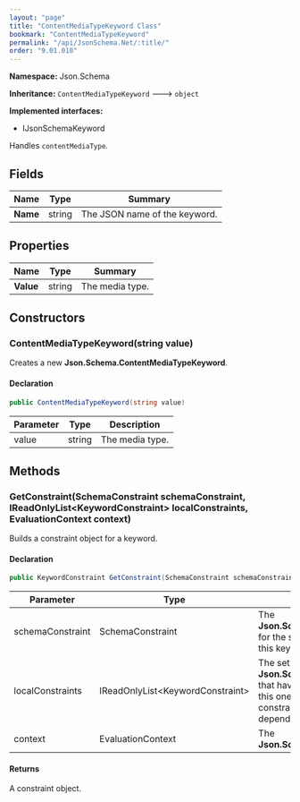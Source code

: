 ```yaml
---
layout: "page"
title: "ContentMediaTypeKeyword Class"
bookmark: "ContentMediaTypeKeyword"
permalink: "/api/JsonSchema.Net/:title/"
order: "9.01.010"
---
```

**Namespace:** Json.Schema

**Inheritance:**
`ContentMediaTypeKeyword`
 🡒 
`object`

**Implemented interfaces:**

- IJsonSchemaKeyword

Handles `contentMediaType`.

## Fields

| Name | Type | Summary |
|---|---|---|
| **Name** | string | The JSON name of the keyword. |

## Properties

| Name | Type | Summary |
|---|---|---|
| **Value** | string | The media type. |

## Constructors

### ContentMediaTypeKeyword(string value)

Creates a new **Json.Schema.ContentMediaTypeKeyword**.

#### Declaration

```c#
public ContentMediaTypeKeyword(string value)
```

| Parameter | Type | Description |
|---|---|---|
| value | string | The media type. |


## Methods

### GetConstraint(SchemaConstraint schemaConstraint, IReadOnlyList\<KeywordConstraint\> localConstraints, EvaluationContext context)

Builds a constraint object for a keyword.

#### Declaration

```c#
public KeywordConstraint GetConstraint(SchemaConstraint schemaConstraint, IReadOnlyList<KeywordConstraint> localConstraints, EvaluationContext context)
```

| Parameter | Type | Description |
|---|---|---|
| schemaConstraint | SchemaConstraint | The **Json.Schema.SchemaConstraint** for the schema object that houses this keyword. |
| localConstraints | IReadOnlyList\<KeywordConstraint\> | The set of other **Json.Schema.KeywordConstraint**s that have been processed prior to this one. Will contain the constraints for keyword dependencies. |
| context | EvaluationContext | The **Json.Schema.EvaluationContext**. |


#### Returns

A constraint object.

